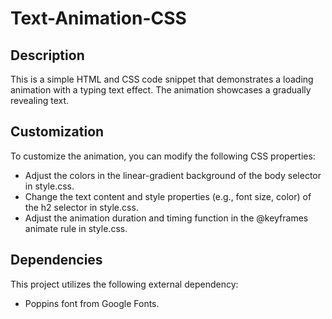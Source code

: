 # Text-Animation-CSS

## Description
This is a simple HTML and CSS code snippet that demonstrates a loading animation with a typing text effect. The animation showcases a gradually revealing text.

## Customization
To customize the animation, you can modify the following CSS properties:

* Adjust the colors in the linear-gradient background of the body selector in style.css.
* Change the text content and style properties (e.g., font size, color) of the h2 selector in style.css.
* Adjust the animation duration and timing function in the @keyframes animate rule in style.css.

## Dependencies
This project utilizes the following external dependency:
* Poppins font from Google Fonts.
